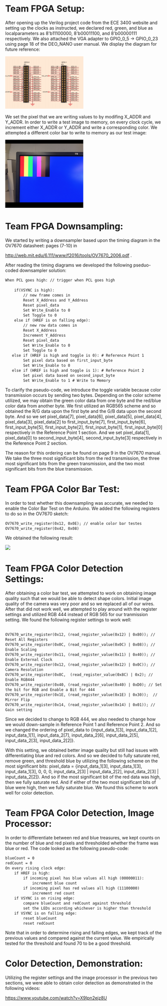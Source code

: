 # Team FPGA Setup:

After opening up the Verilog project code from the ECE 3400 website and setting up the clocks as instructed, we declared red, green, and blue as localparameters as 8'b11100000, 8'b00011100, and 8'b00000111 respectively. We also attached the VGA adapter to GPIO_0_5 -> GPIO_0_23 using page 18 of the DEO_NANO user manual. We display the diagram for future reference:

<img src=https://github.com/Blue9/ece3400-team20/blob/gh-pages/img/portfolio/FPGADiagram.png width=250>

We set the pixel that we are writing values to by modifing X_ADDR and Y_ADDR. In order to write a test image to memory, on every clock cycle, we increment either X_ADDR or Y_ADDR and write a corresponding color. We attempted a different color bar to write to memory as our test image:


<img src=https://github.com/Blue9/ece3400-team20/blob/gh-pages/img/portfolio/Screen%20Shot%202018-11-30%20at%202.52.07%20PM.png width=250>


# Team FPGA Downsampling:

We started by writing a downsampler based upon the timing diagram in the OV7670 datasheet: pages (7-10) in 

http://web.mit.edu/6.111/www/f2016/tools/OV7670_2006.pdf .

After reading the timing diagrams we developed the following pseduo-coded downsampler solution:

```
When PCL goes high: // trigger when PCL goes high

    if(VSYNC is high):
        // new frame comes in
        Reset X_Address and Y_Address
        Reset pixel_data
        Set Write_Enable to 0
        Set Toggle to 0
    else if (HREF is on falling edge):
        // new row data comes in
        Reset X_Address
        Increment Y_Address
        Reset pixel_data
        Set Write_Enable to 0
        Set Toggle to 0
   else if (HREF is high and toggle is 0): # Reference Point 1
        Set pixel data based on first_input_byte
        Set Write_Enable to 0
   else if (HREF is high and toggle is 1): # Reference Point 2
        Set pixel data based on second_input_byte
        Set Write_Enable to 1 # Write to Memory
 ```
 
To clarify the pseudo-code, we introduce the toggle variable because color transmission occurs by sending two bytes. Depending on the color scheme utilized, we may obtain the green color data from one byte and the red/blue color data from another byte. We first utilized an RGB565 scheme and so obtained the R/G data upon the first byte and the G/B data upon the second byte. And so we set pixel_data[7], pixel_data[6], pixel_data[5], pixel_data[4], pixel_data[3], pixel_data[2] to first_input_byte[7], first_input_byte[6], first_input_byte[5], first_input_byte[2], first_input_byte[1], first_input_byte[0] respectively in the Reference Point 1 section. And we set pixel_data[1], pixel_data[0] to second_input_byte[4], second_input_byte[3] respectively in the Reference Point 2 section. 

The reason for this ordering can be found on page 9 in the OV7670 manual. We take the three most significant bits from the red transmission, the three most significant bits from the green transmission, and the two most significant bits from the blue transmission. 

# Team FPGA Color Bar Test:

In order to test whether this downsampling was accurate, we needed to enable the Color Bar Test on the Arduino. We added the following registers to do so in the OV7670 sketch:

```
OV7670_write_register(0x12, 0x0E); // enable color bar testes
OV7670_write_register(0x42, 0x08)
```

We obtained the following result:

<img src=https://github.com/Blue9/ece3400-team20/blob/gh-pages/img/portfolio/ColorBar.PNG width=250>

# Team FPGA Color Detection Settings:

After obtaining a color bar test, we attempted to work on obtaining image quality such that we would be able to detect shape colors. Initial image quality of the camera was very poor and so we replaced all of our wires. After that did not work well, we attempted to play around with the register settings and utilized RGB 444 instead of RGB 565 for our tranmission setting. We found the following register settings to work well:

```

OV7670_write_register(0x12, (read_register_value(0x12) | 0x80)); // Reset All Registers
OV7670_write_register(0x0C, (read_register_value(0x0C) | 0x08)); // Enable Scaling
OV7670_write_register(0x11, (read_register_value(0x11) | 0x40)); // Enable External Clock
OV7670_write_register(0x12, (read_register_value(0x12) | 0x0C)); // Camera Resolution
OV7670_write_register(0x8C,  (read_register_value(0x8C) | 0x2); // Enable RGB444
OV7670_write_register(0x40, (read_register_value(0x40) | 0xD0); // Set the bit for RGB and Enable a Bit for 444
OV7670_write_register(0x1E, (read_register_value(0x1E) | 0x30));  // Mirror Flip
OV7670_write_register(0x14, (read_register_value(0x14) | 0x01)); // Gain setting
```

Since we decided to change to RGB 444, we also needed to change how we would down-sample in Reference Point 1 and Reference Point 2. And so we changed the ordering of pixel_data to {input_data_1[3], input_data_1[2], input_data_1[1], input_data_2[7], input_data_2[6], input_data_2[5], input_data_2[3], input_data_2[2]}. 

With this setting, we obtained better image quality but still had issues with differentiating blue and red colors. And so we decided to fully saturate red, remove green, and threshold blue by utilizing the following scheme on the most significant bits: pixel_data = {input_data_1[3], input_data_1[3], input_data_1[3], 0, 0, 0, input_data_2[3] | input_data_2[2], input_data_2[3] | input_data_2[2]}. And so if the most significant bit of the red data was high, then we fully saturate red. And if either of the two most significant bits of blue were high, then we fully saturate blue. We found this scheme to work well for color detection.

# Team FPGA Color Detection, Image Processor:

In order to differentiate between red and blue treasures, we kept counts on the number of blue and red pixels and thresholded whether the frame was blue or red. The code looked as the following pseudo-code:

```
blueCount = 0
redCount = 0 
On every rising clock edge:
    if HREF is high:
        if incoming pixel has blue values all high (00000011): 
            increment blue count
        if incoming pixel has red values all high (11100000)
            increment red count
    if VSYNC is on rising edge:
        compare blueCount and redCount against threshold
        set the LEDs according whichever is higher than threshold
    if VSYNC is on falling edge:
        reset blueCount
        reset redCount
```
 
Note that in order to determine rising and falling edges, we kept track of the previous values and compared against the current value. We empirically tested for the threshold and found 70 to be a good threshold. 

# Color Detection, Demonstration:

Utilizing the register settings and the image processor in the previous two sections, we were able to obtain color detection as demonstrated in the following videos:

https://www.youtube.com/watch?v=X9Ipn2ejz8U





 
   
    

    
